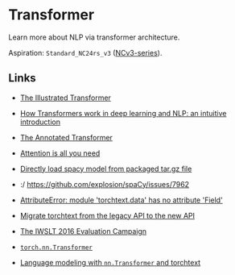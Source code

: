 # Transformer

Learn more about NLP via transformer architecture.

Aspiration: `Standard_NC24rs_v3`
([NCv3-series](https://docs.microsoft.com/en-us/azure/virtual-machines/ncv3-series)).

## Links

- [The Illustrated Transformer](https://jalammar.github.io/illustrated-transformer/)
- [How Transformers work in deep learning and NLP: an intuitive introduction](https://theaisummer.com/transformer/)
- [The Annotated Transformer](https://nlp.seas.harvard.edu/2018/04/03/attention.html)
- [Attention is all you need](https://arxiv.org/pdf/1706.03762.pdf)
- [Directly load spacy model from packaged tar.gz file](https://stackoverflow.com/a/49280552/)


- :/ https://github.com/explosion/spaCy/issues/7962
- [AttributeError: module 'torchtext.data' has no attribute 'Field'](https://stackoverflow.com/a/66517960/)
- [Migrate torchtext from the legacy API to the new API](https://colab.research.google.com/github/pytorch/text/blob/master/examples/legacy_tutorial/migration_tutorial.ipynb)
- [The IWSLT 2016 Evaluation Campaign](https://workshop2016.iwslt.org/downloads/IWSLT_2016_evaluation_overview.pdf)
- [`torch.nn.Transformer`](https://pytorch.org/docs/stable/generated/torch.nn.Transformer.html)
- [Language modeling with `nn.Transformer` and torchtext](https://pytorch.org/tutorials/beginner/transformer_tutorial.html)

